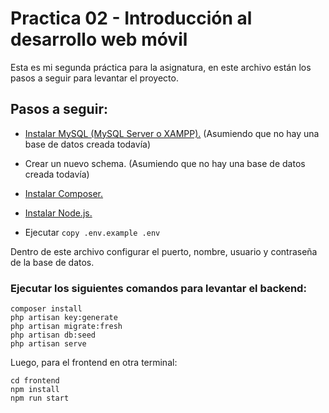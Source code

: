 # Practica 02 - Introducción al desarrollo web móvil

Esta es mi segunda práctica para la asignatura, en este archivo están los pasos a seguir para levantar el proyecto.

## Pasos a seguir:

- [Instalar MySQL (MySQL Server o XAMPP).](https://dev.mysql.com/downloads/mysql/) (Asumiendo que no hay una base de datos creada todavía)

- Crear un nuevo schema. (Asumiendo que no hay una base de datos creada todavía)

- [Instalar Composer.](https://getcomposer.org)

- [Instalar Node.js.](https://nodejs.org/en)

- Ejecutar  ``` copy .env.example .env ```

Dentro de este archivo configurar el puerto, nombre, usuario y contraseña de la base de datos.

### Ejecutar los siguientes comandos para levantar el backend:

```
composer install
php artisan key:generate
php artisan migrate:fresh
php artisan db:seed
php artisan serve
```
Luego, para el frontend en otra terminal:
```
cd frontend
npm install
npm run start
```
